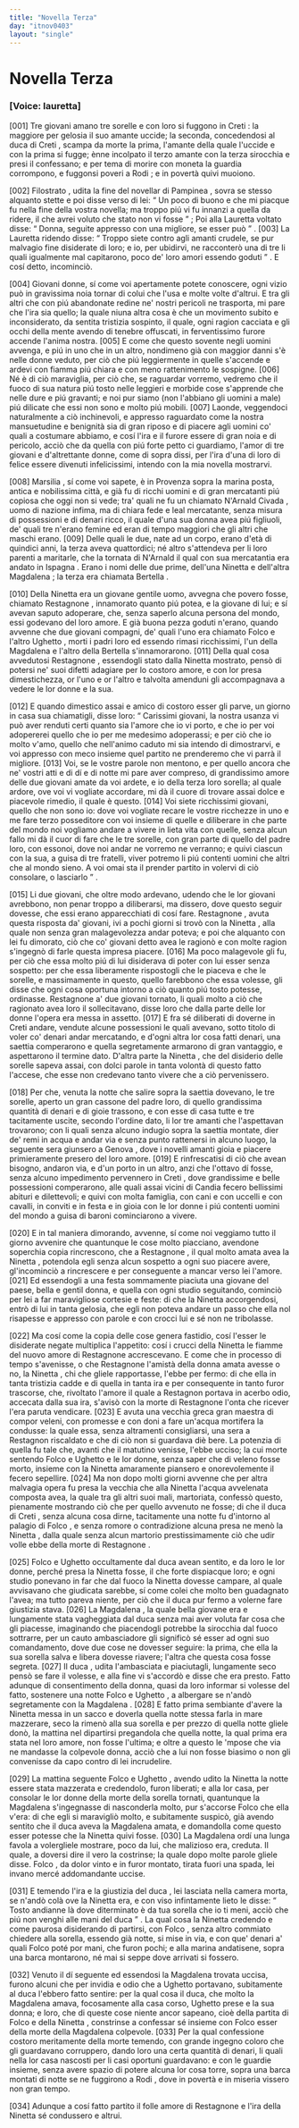 ```yaml
---
title: "Novella Terza"
day: "itnov0403"
layout: "single"
---
```

<div id="nov0403" type="novella" who="lauretta">
 <h1>
  Novella Terza
 </h1>
 <p>
  <h3>
   [Voice: lauretta]
  </h3>
 </p>
 <argument>
  <p>
   <a name="p04030001">
    [001]
   </a>
   Tre giovani amano tre sorelle e con loro si fuggono in
   <name placeref="creta" type="place">
    Creti
   </name>
   : la maggiore per gelosia il suo amante uccide; la seconda, concedendosi al
   <name persref="ducacreti" type="person">
    duca di Creti
   </name>
   , scampa da morte la prima, l'amante della quale l'uccide e con la prima si fugge; &egrave;nne incolpato il terzo amante con la terza sirocchia e presi il confessano; e per tema di morire con moneta la guardia corrompono, e fuggonsi poveri a
   <name placeref="rodi" type="place">
    Rodi
   </name>
   ; e in povert&agrave; quivi muoiono.
  </p>
 </argument>
 <div3 type="commentary" who="author">
  <p>
   <a name="p04030002">
    [002]
   </a>
   <name persref="filostrato" type="person">
    Filostrato
   </name>
   , udita la fine del novellar di
   <name persref="pampinea" type="person">
    Pampinea
   </name>
   , sovra se stesso alquanto stette e poi disse verso di lei:
   <q direct="unspecified" who="filostrato">
    Un poco di buono e che mi piacque fu nella fine della vostra novella; ma troppo pi&uacute; vi fu innanzi a quella da ridere, il che avrei voluto che stato non vi fosse
   </q>
   ; Poi alla
   <name persref="lauretta" type="person">
    Lauretta
   </name>
   voltato disse:
   <q direct="unspecified" who="filostrato">
    Donna, seguite appresso con una migliore, se esser pu&ograve;
   </q>
   .
   <a name="p04030003">
    [003]
   </a>
   La
   <name persref="lauretta" type="person">
    Lauretta
   </name>
   ridendo disse:
   <q direct="unspecified" who="lauretta">
    Troppo siete contro agli amanti crudele, se pur malvagio fine disiderate di loro; e io, per ubidirvi, ne racconter&ograve; una di tre li quali igualmente mal capitarono, poco de' loro amori essendo goduti
   </q>
   . E cos&iacute; detto, incominci&ograve;.
  </p>
 </div3>
 <div3 type="commentary" who="lauretta">
  <p>
   <a name="p04030004">
    [004]
   </a>
   Giovani donne, s&iacute; come voi apertamente potete conoscere, ogni vizio pu&ograve; in gravissima noia tornar di colui che l'usa e molte volte d'altrui. E tra gli altri che con pi&uacute; abandonate redine ne' nostri pericoli ne trasporta, mi pare che l'ira sia quello; la quale niuna altra cosa &egrave; che un movimento subito e inconsiderato, da sentita tristizia sospinto, il quale, ogni ragion cacciata e gli occhi della mente avendo di tenebre offuscati, in ferventissimo furore accende l'anima nostra.
   <a name="p04030005">
    [005]
   </a>
   E come che questo sovente negli uomini avvenga, e pi&uacute; in uno che in un altro, nondimeno gi&agrave; con maggior danni s'&egrave; nelle donne veduto, per ci&ograve; che pi&uacute; leggiermente in quelle s'accende e ardevi con fiamma pi&uacute; chiara e con meno rattenimento le sospigne.
   <a name="p04030006">
    [006]
   </a>
   N&eacute; &egrave; di ci&ograve; maraviglia, per ci&ograve; che, se raguardar vorremo, vedremo che il fuoco di sua natura pi&uacute; tosto nelle leggieri e morbide cose s'apprende che nelle dure e pi&uacute; gravanti; e noi pur siamo (non l'abbiano gli uomini a male) pi&uacute; dilicate che essi non sono e molto pi&uacute; mobili.
   <a name="p04030007">
    [007]
   </a>
   Laonde, veggendoci naturalmente a ci&ograve; inchinevoli, e appresso raguardato come la nostra mansuetudine e benignit&agrave; sia di gran riposo e di piacere agli uomini co' quali a costumare abbiamo, e cos&iacute; l'ira e il furore essere di gran noia e di pericolo, acci&ograve; che da quella con pi&uacute; forte petto ci guardiamo, l'amor di tre giovani e d'altrettante donne, come di sopra dissi, per l'ira d'una di loro di felice essere divenuti infelicissimi, intendo con la mia novella mostrarvi.
  </p>
 </div3>
 <p>
  <a name="p04030008">
   [008]
  </a>
  <name placeref="marsiglia" type="place">
   Marsilia
  </name>
  , s&iacute; come voi sapete, &egrave; in
  <name placeref="provenza" type="place">
   Provenza
  </name>
  sopra la marina posta, antica e nobilissima citt&agrave;, e gi&agrave; fu di ricchi uomini e di gran mercatanti pi&uacute; copiosa che oggi non si vede; tra' quali ne fu un chiamato
  <name persref="narnaldcivada" type="person">
   N'Arnald Civada
  </name>
  , uomo di nazione infima, ma di chiara fede e leal mercatante, senza misura di possessioni e di denari ricco, il quale d'una sua donna avea pi&uacute; figliuoli, de' quali tre n'erano femine ed eran di tempo maggiori che gli altri che maschi erano.
  <a name="p04030009">
   [009]
  </a>
  Delle quali le due, nate ad un corpo, erano d'et&agrave; di quindici anni, la terza aveva quattordici; n&eacute; altro s'attendeva per li loro parenti a maritarle, che la tornata di
  <name persref="narnaldcivada" type="person">
   N'Arnald
  </name>
  il qual con sua mercatantia era andato in
  <name placeref="spagna" type="place">
   Ispagna
  </name>
  . Erano i nomi delle due prime, dell'una
  <name persref="ninettacivada" type="person">
   Ninetta
  </name>
  e dell'altra
  <name persref="magdalenacivada" type="person">
   Magdalena
  </name>
  ; la terza era chiamata
  <name persref="bertellacivada" type="person">
   Bertella
  </name>
  .
 </p>
 <p>
  <a name="p04030010">
   [010]
  </a>
  Della
  <name persref="ninettacivada" type="person">
   Ninetta
  </name>
  era un giovane gentile uomo, avvegna che povero fosse, chiamato
  <name persref="restagnone" type="person">
   Restagnone
  </name>
  , innamorato quanto pi&uacute; potea, e la giovane di lui; e s&iacute; avevan saputo adoperare, che, senza saperlo alcuna persona del mondo, essi godevano del loro amore. E gi&agrave; buona pezza goduti n'erano, quando avvenne che due giovani compagni, de' quali l'uno era chiamato
  <name persref="folco" type="person">
   Folco
  </name>
  e l'altro
  <name persref="ughetto" type="person">
   Ughetto
  </name>
  , morti i padri loro ed essendo rimasi ricchissimi, l'un della
  <name persref="magdalenacivada" type="person">
   Magdalena
  </name>
  e l'altro della
  <name persref="bertellacivada" type="person">
   Bertella
  </name>
  s'innamorarono.
  <a name="p04030011">
   [011]
  </a>
  Della qual cosa avvedutosi
  <name persref="restagnone" type="person">
   Restagnone
  </name>
  , essendogli stato dalla
  <name persref="ninettacivada" type="person">
   Ninetta
  </name>
  mostrato, pens&ograve; di potersi ne' suoi difetti adagiare per lo costoro amore, e con lor presa dimestichezza, or l'uno e or l'altro e talvolta amenduni gli accompagnava a vedere le lor donne e la sua.
 </p>
 <p>
  <a name="p04030012">
   [012]
  </a>
  E quando dimestico assai e amico di costoro esser gli parve, un giorno in casa sua chiamatigli, disse loro:
  <q direct="unspecified" who="restagnone">
   Carissimi giovani, la nostra usanza vi pu&ograve; aver renduti certi quanto sia l'amore che io vi porto, e che io per voi adopererei quello che io per me medesimo adoperassi; e per ci&ograve; che io molto v'amo, quello che nell'animo caduto mi sia intendo di dimostrarvi, e voi appresso con meco insieme quel partito ne prenderemo che vi parr&agrave; il migliore.
   <a name="p04030013">
    [013]
   </a>
   Voi, se le vostre parole non mentono, e per quello ancora che ne' vostri atti e di d&iacute; e di notte mi pare aver compreso, di grandissimo amore delle due giovani amate da voi ardete, e io della terza loro sorella; al quale ardore, ove voi vi vogliate accordare, mi d&agrave; il cuore di trovare assai dolce e piacevole rimedio, il quale &egrave; questo.
   <a name="p04030014">
    [014]
   </a>
   Voi siete ricchissimi giovani, quello che non sono io: dove voi vogliate recare le vostre ricchezze in uno e me fare terzo posseditore con voi insieme di quelle e diliberare in che parte del mondo noi vogliamo andare a vivere in lieta vita con quelle, senza alcun fallo mi d&agrave; il cuor di fare che le tre sorelle, con gran parte di quello del padre loro, con essonoi, dove noi andar ne vorremo ne verranno; e quivi ciascun con la sua, a guisa di tre fratelli, viver potremo li pi&uacute; contenti uomini che altri che al mondo sieno. A voi omai sta il prender partito in volervi di ci&ograve; consolare, o lasciarlo
  </q>
  .
 </p>
 <p>
  <a name="p04030015">
   [015]
  </a>
  Li due giovani, che oltre modo ardevano, udendo che le lor giovani avrebbono, non penar troppo a diliberarsi, ma dissero, dove questo seguir dovesse, che essi erano apparecchiati di cos&iacute; fare.
  <name persref="restagnone" type="person">
   Restagnone
  </name>
  , avuta questa risposta da' giovani, ivi a pochi giorni si trov&ograve; con la
  <name persref="ninettacivada" type="person">
   Ninetta
  </name>
  , alla quale non senza gran malagevolezza andar poteva; e poi che alquanto con lei fu dimorato, ci&ograve; che co' giovani detto avea le ragion&ograve; e con molte ragion s'ingegn&ograve; di farle questa impresa piacere.
  <a name="p04030016">
   [016]
  </a>
  Ma poco malagevole gli fu, per ci&ograve; che essa molto pi&uacute; di lui disiderava di poter con lui esser senza sospetto: per che essa liberamente rispostogli che le piaceva e che le sorelle, e massimamente in questo, quello farebbono che essa volesse, gli disse che ogni cosa oportuna intorno a ci&ograve; quanto pi&uacute; tosto potesse, ordinasse.
  <name persref="restagnone" type="person">
   Restagnone
  </name>
  a' due giovani tornato, li quali molto a ci&ograve; che ragionato avea loro il sollecitavano, disse loro che dalla parte delle lor donne l'opera era messa in assetto.
  <a name="p04030017">
   [017]
  </a>
  E fra s&eacute; diliberati di doverne in
  <name placeref="creta" type="place">
   Creti
  </name>
  andare, vendute alcune possessioni le quali avevano, sotto titolo di voler co' denari andar mercatando, e d'ogni altra lor cosa fatti denari, una saettia comperarono e quella segretamente armarono di gran vantaggio, e aspettarono il termine dato. D'altra parte la
  <name persref="ninettacivada" type="person">
   Ninetta
  </name>
  , che del disiderio delle sorelle sapeva assai, con dolci parole in tanta volont&agrave; di questo fatto l'accese, che esse non credevano tanto vivere che a ci&ograve; pervenissero.
 </p>
 <p>
  <a name="p04030018">
   [018]
  </a>
  Per che, venuta la notte che salire sopra la saettia dovevano, le tre sorelle, aperto un gran cassone del padre loro, di quello grandissima quantit&agrave; di denari e di gioie trassono, e con esse di casa tutte e tre tacitamente uscite, secondo l'ordine dato, li lor tre amanti che l'aspettavan trovarono; con li quali senza alcuno indugio sopra la saettia montate, dier de' remi in acqua e andar via e senza punto rattenersi in alcuno luogo, la seguente sera giunsero a
  <name placeref="genova" type="place">
   Genova
  </name>
  , dove i novelli amanti gioia e piacere primieramente presero del loro amore.
  <a name="p04030019">
   [019]
  </a>
  E rinfrescatisi di ci&ograve; che avean bisogno, andaron via, e d'un porto in un altro, anzi che l'ottavo d&iacute; fosse, senza alcuno impedimento pervennero in
  <name placeref="creta" type="place">
   Creti
  </name>
  , dove grandissime e belle possessioni comperarono, alle quali assai vicini di
  <name placeref="candia" type="place">
   Candia
  </name>
  fecero bellissimi abituri e dilettevoli; e quivi con molta famiglia, con cani e con uccelli e con cavalli, in conviti e in festa e in gioia con le lor donne i pi&uacute; contenti uomini del mondo a guisa di baroni cominciarono a vivere.
 </p>
 <p>
  <a name="p04030020">
   [020]
  </a>
  E in tal maniera dimorando, avvenne, s&iacute; come noi veggiamo tutto il giorno avvenire che quantunque le cose molto piacciano, avendone soperchia copia rincrescono, che a
  <name persref="restagnone" type="person">
   Restagnone
  </name>
  , il qual molto amata avea la
  <name persref="ninettacivada" type="person">
   Ninetta
  </name>
  , potendola egli senza alcun sospetto a ogni suo piacere avere, gl'incominci&ograve; a rincrescere e per conseguente a mancar verso lei l'amore.
  <a name="p04030021">
   [021]
  </a>
  Ed essendogli a una festa sommamente piaciuta una giovane del paese, bella e gentil donna, e quella con ogni studio seguitando, cominci&ograve; per lei a far maravigliose cortesie e feste: di che la
  <name persref="ninettacivada" type="person">
   Ninetta
  </name>
  accorgendosi, entr&ograve; di lui in tanta gelosia, che egli non poteva andare un passo che ella nol risapesse e appresso con parole e con crocci lui e s&eacute; non ne tribolasse.
 </p>
 <p>
  <a name="p04030022">
   [022]
  </a>
  Ma cos&iacute; come la copia delle cose genera fastidio, cos&iacute; l'esser le disiderate negate multiplica l'appetito: cos&iacute; i crucci della
  <name persref="ninettacivada" type="person">
   Ninetta
  </name>
  le fiamme del nuovo amore di
  <name persref="restagnone" type="person">
   Restagnone
  </name>
  accrescevano. E come che in processo di tempo s'avenisse, o che
  <name persref="restagnone" type="person">
   Restagnone
  </name>
  l'amist&agrave; della donna amata avesse o no, la
  <name persref="ninettacivada" type="person">
   Ninetta
  </name>
  , chi che gliele rapportasse, l'ebbe per fermo: di che ella in tanta tristizia cadde e di quella in tanta ira e per consequente in tanto furor trascorse, che, rivoltato l'amore il quale a
  <name persref="restagnone" type="person">
   Restagnon
  </name>
  portava in acerbo odio, accecata dalla sua ira, s'avis&ograve; con la morte di
  <name persref="restagnone" type="person">
   Restagnone
  </name>
  l'onta che ricever l'era paruta vendicare.
  <a name="p04030023">
   [023]
  </a>
  E avuta una vecchia greca gran
  <name persref="grecamaestra" type="person">
   maestra
  </name>
  di compor veleni, con promesse e con doni a fare un'acqua mortifera la condusse: la quale essa, senza altramenti consigliarsi, una sera a
  <name persref="restagnone" type="person">
   Restagnon
  </name>
  riscaldato e che di ci&ograve; non si guardava di&egrave; bere. La potenzia di quella fu tale che, avanti che il matutino venisse, l'ebbe ucciso; la cui morte sentendo
  <name persref="folco" type="person">
   Folco
  </name>
  e
  <name persref="ughetto" type="person">
   Ughetto
  </name>
  e le lor donne, senza saper che di veleno fosse morto, insieme con la
  <name persref="ninettacivada" type="person">
   Ninetta
  </name>
  amaramente piansero e onorevolemente il fecero sepellire.
  <a name="p04030024">
   [024]
  </a>
  Ma non dopo molti giorni avvenne che per altra malvagia opera fu presa la
  <name persref="grecamaestra" type="person">
   vecchia
  </name>
  che alla
  <name persref="ninettacivada" type="person">
   Ninetta
  </name>
  l'acqua avvelenata composta avea, la quale tra gli altri suoi mali, martoriata, confess&ograve; questo, pienamente mostrando ci&ograve; che per quello avvenuto ne fosse; di che il
  <name persref="ducacreti" type="person">
   duca di Creti
  </name>
  , senza alcuna cosa dirne, tacitamente una notte fu d'intorno al
  <name placeref="palagiofolco-0403" type="place">
   palagio
  </name>
  di
  <name persref="folco" type="person">
   Folco
  </name>
  , e senza romore o contradizione alcuna presa ne men&ograve; la
  <name persref="ninettacivada" type="person">
   Ninetta
  </name>
  , dalla quale senza alcun martorio prestissimamente ci&ograve; che udir volle ebbe della morte di
  <name persref="restagnone" type="person">
   Restagnone
  </name>
  .
 </p>
 <p>
  <a name="p04030025">
   [025]
  </a>
  <name persref="folco" type="person">
   Folco
  </name>
  e
  <name persref="ughetto" type="person">
   Ughetto
  </name>
  occultamente dal
  <name persref="ducacreti" type="person">
   duca
  </name>
  avean sentito, e da loro le lor donne, perch&eacute; presa la
  <name persref="ninettacivada" type="person">
   Ninetta
  </name>
  fosse, il che forte dispiacque loro; e ogni studio ponevano in far che dal fuoco la
  <name persref="ninettacivada" type="person">
   Ninetta
  </name>
  dovesse campare, al quale avvisavano che giudicata sarebbe, s&iacute; come colei che molto ben guadagnato l'avea; ma tutto pareva niente, per ci&ograve; che il
  <name persref="ducacreti" type="person">
   duca
  </name>
  pur fermo a volerne fare giustizia stava.
  <a name="p04030026">
   [026]
  </a>
  La
  <name persref="magdalenacivada" type="person">
   Magdalena
  </name>
  , la quale bella giovane era e lungamente stata vagheggiata dal
  <name persref="ducacreti" type="person">
   duca
  </name>
  senza mai aver voluta far cosa che gli piacesse, imaginando che piacendogli potrebbe la sirocchia dal fuoco sottrarre, per un cauto ambasciadore gli signific&ograve; s&eacute; esser ad ogni suo comandamento, dove due cose ne dovesser seguire: la prima, che ella la sua sorella salva e libera dovesse riavere; l'altra che questa cosa fosse segreta.
  <a name="p04030027">
   [027]
  </a>
  Il
  <name persref="ducacreti" type="person">
   duca
  </name>
  , udita l'ambasciata e piaciutagli, lungamente seco pens&ograve; se fare il volesse, e alla fine vi s'accord&ograve; e disse che era presto. Fatto adunque di consentimento della donna, quasi da loro informar si volesse del fatto, sostenere una notte
  <name persref="folco" type="person">
   Folco
  </name>
  e
  <name persref="ughetto" type="person">
   Ughetto
  </name>
  , a albergare se n'and&ograve; segretamente con la
  <name persref="magdalenacivada" type="person">
   Magdalena
  </name>
  .
  <a name="p04030028">
   [028]
  </a>
  E fatto prima sembiante d'avere la
  <name persref="ninettacivada" type="person">
   Ninetta
  </name>
  messa in un sacco e doverla quella notte stessa farla in mare mazzerare, seco la rimen&ograve; alla sua sorella e per prezzo di quella notte gliele don&ograve;, la mattina nel dipartirsi pregandola che quella notte, la qual prima era stata nel loro amore, non fosse l'ultima; e oltre a questo le 'mpose che via ne mandasse la colpevole donna, acci&ograve; che a lui non fosse biasimo o non gli convenisse da capo contro di lei incrudelire.
 </p>
 <p>
  <a name="p04030029">
   [029]
  </a>
  La mattina seguente
  <name persref="folco" type="person">
   Folco
  </name>
  e
  <name persref="ughetto" type="person">
   Ughetto
  </name>
  , avendo udito la
  <name persref="ninettacivada" type="person">
   Ninetta
  </name>
  la notte essere stata mazzerata e credendolo, furon liberati; e alla lor casa, per consolar le lor donne della morte della sorella tornati, quantunque la
  <name persref="magdalenacivada" type="person">
   Magdalena
  </name>
  s'ingegnasse di nasconderla molto, pur s'accorse
  <name persref="folco" type="person">
   Folco
  </name>
  che ella v'era: di che egli si maravigli&ograve; molto, e subitamente suspic&ograve;, gi&agrave; avendo sentito che il duca aveva la
  <name persref="magdalenacivada" type="person">
   Magdalena
  </name>
  amata, e domandolla come questo esser potesse che la
  <name persref="ninettacivada" type="person">
   Ninetta
  </name>
  quivi fosse.
  <a name="p04030030">
   [030]
  </a>
  La
  <name persref="magdalenacivada" type="person">
   Magdalena
  </name>
  ord&iacute; una lunga favola a volergliele mostrare, poco da lui, che malizioso era, creduta. Il quale, a doversi dire il vero la costrinse; la quale dopo molte parole gliele disse.
  <name persref="folco" type="person">
   Folco
  </name>
  , da dolor vinto e in furor montato, tirata fuori una spada, lei invano merc&eacute; addomandante uccise.
 </p>
 <p>
  <a name="p04030031">
   [031]
  </a>
  E temendo l'ira e la giustizia del
  <name persref="ducacreti" type="person">
   duca
  </name>
  , lei lasciata nella camera morta, se n'and&ograve; col&agrave; ove la
  <name persref="ninettacivada" type="person">
   Ninetta
  </name>
  era, e con viso infintamente lieto le disse:
  <q direct="unspecified" who="folco">
   Tosto andianne l&agrave; dove diterminato &egrave; da tua sorella che io ti meni, acci&ograve; che pi&uacute; non venghi alle mani del
   <name persref="ducacreti" type="person">
    duca
   </name>
  </q>
  . La qual cosa la
  <name persref="ninettacivada" type="person">
   Ninetta
  </name>
  credendo e come paurosa disiderando di partirsi, con
  <name persref="folco" type="person">
   Folco
  </name>
  , senza altro commiato chiedere alla sorella, essendo gi&agrave; notte, si mise in via, e con que' denari a' quali
  <name persref="folco" type="person">
   Folco
  </name>
  pot&eacute; por mani, che furon pochi; e alla marina andatisene, sopra una barca montarono, n&eacute; mai si seppe dove arrivati si fossero.
 </p>
 <p>
  <a name="p04030032">
   [032]
  </a>
  Venuto il d&iacute; seguente ed essendosi la
  <name persref="magdalenacivada" type="person">
   Magdalena
  </name>
  trovata uccisa, furono alcuni che per invidia e odio che a
  <name persref="ughetto" type="person">
   Ughetto
  </name>
  portavano, subitamente al
  <name persref="ducacreti" type="person">
   duca
  </name>
  l'ebbero fatto sentire: per la qual cosa il duca, che molto la
  <name persref="magdalenacivada" type="person">
   Magdalena
  </name>
  amava, focosamente alla casa corso,
  <name persref="ughetto" type="person">
   Ughetto
  </name>
  prese e la sua donna; e loro, che di queste cose niente ancor sapeano, cio&egrave; della partita di
  <name persref="folco" type="person">
   Folco
  </name>
  e della
  <name persref="ninettacivada" type="person">
   Ninetta
  </name>
  , constrinse a confessar s&eacute; insieme con
  <name persref="folco" type="person">
   Folco
  </name>
  esser della morte della
  <name persref="magdalenacivada" type="person">
   Magdalena
  </name>
  colpevole.
  <a name="p04030033">
   [033]
  </a>
  Per la qual confessione costoro meritamente della morte temendo, con grande ingegno coloro che gli guardavano corruppero, dando loro una certa quantit&agrave; di denari, li quali nella lor casa nascosti per li casi oportuni guardavano: e con le guardie insieme, senza avere spazio di potere alcuna lor cosa torre, sopra una barca montati di notte se ne fuggirono a
  <name placeref="rodi" type="place">
   Rodi
  </name>
  , dove in povert&agrave; e in miseria vissero non gran tempo.
 </p>
 <p>
  <a name="p04030034">
   [034]
  </a>
  Adunque a cos&iacute; fatto partito il folle amore di
  <name persref="restagnone" type="person">
   Restagnone
  </name>
  e l'ira della
  <name persref="ninettacivada" type="person">
   Ninetta
  </name>
  s&eacute; condussero e altrui.
 </p>
</div>